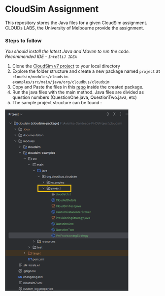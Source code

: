 # CloudSim Assignment

This repository stores the Java files for a given CloudSim assignment. CLOUDs LABS, the University of Melbourne provide the assignment.

### Steps to follow

*You should install the latest Java and Maven to run the code. Recommended IDE - `IntelliJ IDEA`*

1. Clone the [CloudSim v7 project](https://github.com/Cloudslab/cloudsim) to your local directory
2. Explore the folder structure and create a new package named `project` at `cloudsim/modules/cloudsim-examples/src/main/java/org/cloudbus/cloudsim`
3. Copy and Paste the files in this [repo](https://github.com/AvishkaSandeepa/CloudSimProject/tree/master/java-code) inside the created package.
4. Run the java files with the main method. Java files are divided as question numbers (QuestionOne.java, QuestionTwo.java, etc)
5. The sample project structure can be found :

<img src="https://github.com/AvishkaSandeepa/CloudSimProject/blob/master/java-code/project-structure.png" alt="Sample project structure" style="width:400px;"/>
